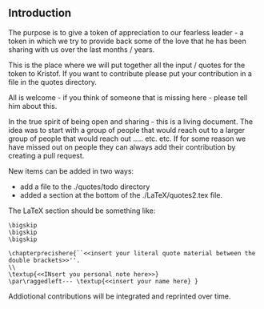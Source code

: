 ## Introduction

The purpose is to give a token of appreciation to our fearless leader - a token in which we try to provide back some of the love that he has been sharing with us over the last months / years.

This is the place where we will put together all the input / quotes for the token to Kristof.  If you want to contribute please put your contribution in a file in the quotes directory.

All is welcome - if you think of someone that is missing here - please tell him about this.

In the true spirit of being open and sharing - this is a living document.  The idea was to start with a group of people that would reach out to a larger group of people that would reach out .....   etc. etc.  If for some reason we have missed out on people they can always add their contribution by creating a pull request.

New items can be added in two ways:
- add a file to the ./quotes/todo directory
- added a section at the bottom of the ./LaTeX/quotes2.tex file.

The LaTeX section should be something like:
```
\bigskip
\bigskip
\bigskip

\chapterprecishere{``<<insert your literal quote material between the double brackets>>''.
\\
\textup{<<INsert you personal note here>>}
\par\raggedleft--- \textup{<<insert your name here} }
```
Addiotional contributions will be integrated and reprinted over time.

